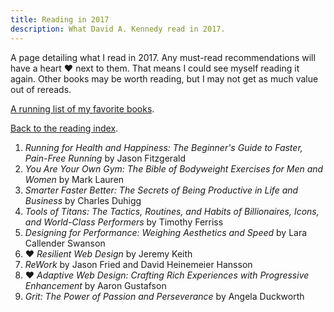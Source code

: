 ```yaml
---
title: Reading in 2017
description: What David A. Kennedy read in 2017.
---
```


A page detailing what I read in 2017. Any must-read recommendations will have a heart &hearts; next to them. That means I could see myself reading it again. Other books may be worth reading, but I may not get as much value out of rereads.

[A running list of my favorite books](/reading/favorites/).

[Back to the reading index](/reading/).

1. _Running for Health and Happiness: The Beginner's Guide to Faster, Pain-Free Running_ by Jason Fitzgerald
2. _You Are Your Own Gym: The Bible of Bodyweight Exercises for Men and Women_ by Mark Lauren
3. _Smarter Faster Better: The Secrets of Being Productive in Life and Business_ by Charles Duhigg
4. _Tools of Titans: The Tactics, Routines, and Habits of Billionaires, Icons, and World-Class Performers_ by Timothy Ferriss
5. _Designing for Performance: Weighing Aesthetics and Speed_ by Lara Callender Swanson
6. &hearts; _Resilient Web Design_ by Jeremy Keith
7. _ReWork_ by Jason Fried and David Heinemeier Hansson
8. &hearts; _Adaptive Web Design: Crafting Rich Experiences with Progressive Enhancement_ by Aaron Gustafson
9. _Grit: The Power of Passion and Perseverance_ by Angela Duckworth
